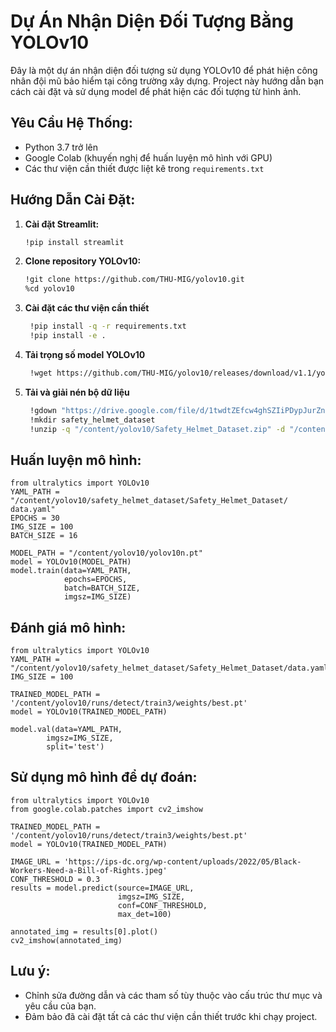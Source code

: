 # Dự Án Nhận Diện Đối Tượng Bằng YOLOv10

Đây là một dự án nhận diện đối tượng sử dụng YOLOv10 để phát hiện công nhân đội mũ bảo hiểm tại công trường xây dựng. Project này hướng dẫn bạn cách cài đặt và sử dụng model để phát hiện các đối tượng từ hình ảnh.

## Yêu Cầu Hệ Thống:

- Python 3.7 trở lên
- Google Colab (khuyến nghị để huấn luyện mô hình với GPU)
- Các thư viện cần thiết được liệt kê trong `requirements.txt`

## Hướng Dẫn Cài Đặt:

1. **Cài đặt Streamlit:**

   ```bash
   !pip install streamlit

2. **Clone repository YOLOv10:**

   ```bash
   !git clone https://github.com/THU-MIG/yolov10.git
   %cd yolov10


3. **Cài đặt các thư viện cần thiết**

   ```bash
    !pip install -q -r requirements.txt
    !pip install -e .

4. **Tải trọng số model YOLOv10**

   ```bash
    !wget https://github.com/THU-MIG/yolov10/releases/download/v1.1/yolov10n.pt

5. **Tải và giải nén bộ dữ liệu**

   ```bash
    !gdown "https://drive.google.com/file/d/1twdtZEfcw4ghSZIiPDypJurZnNXzMO7R/view"
    !mkdir safety_helmet_dataset
    !unzip -q "/content/yolov10/Safety_Helmet_Dataset.zip" -d "/content/yolov10/safety_helmet_dataset"

## Huấn luyện mô hình:
    from ultralytics import YOLOv10
    YAML_PATH = "/content/yolov10/safety_helmet_dataset/Safety_Helmet_Dataset/  data.yaml"
    EPOCHS = 30
    IMG_SIZE = 100
    BATCH_SIZE = 16

    MODEL_PATH = "/content/yolov10/yolov10n.pt"
    model = YOLOv10(MODEL_PATH)
    model.train(data=YAML_PATH,
                epochs=EPOCHS,
                batch=BATCH_SIZE,
                imgsz=IMG_SIZE)

## Đánh giá mô hình: 
    from ultralytics import YOLOv10
    YAML_PATH = "/content/yolov10/safety_helmet_dataset/Safety_Helmet_Dataset/data.yaml"
    IMG_SIZE = 100

    TRAINED_MODEL_PATH = '/content/yolov10/runs/detect/train3/weights/best.pt'
    model = YOLOv10(TRAINED_MODEL_PATH)

    model.val(data=YAML_PATH,
            imgsz=IMG_SIZE,
            split='test')   

## Sử dụng mô hình để dự đoán: 
    from ultralytics import YOLOv10
    from google.colab.patches import cv2_imshow

    TRAINED_MODEL_PATH = '/content/yolov10/runs/detect/train3/weights/best.pt'
    model = YOLOv10(TRAINED_MODEL_PATH)

    IMAGE_URL = 'https://ips-dc.org/wp-content/uploads/2022/05/Black-Workers-Need-a-Bill-of-Rights.jpeg'
    CONF_THRESHOLD = 0.3
    results = model.predict(source=IMAGE_URL,
                            imgsz=IMG_SIZE,
                            conf=CONF_THRESHOLD,
                            max_det=100)

    annotated_img = results[0].plot()
    cv2_imshow(annotated_img)

## Lưu ý: 
- Chỉnh sửa đường dẫn và các tham số tùy thuộc vào cấu trúc thư mục và yêu cầu của bạn.
- Đảm bảo đã cài đặt tất cả các thư viện cần thiết trước khi chạy project.
